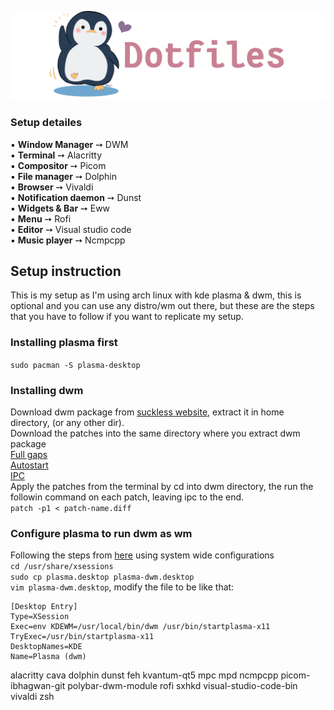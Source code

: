 ![img](https://github.com/Rashad-707/dotfiles/blob/main/img/dotfiles.png)
### Setup detailes  
▪ **Window Manager** ➙ DWM  
▪ **Terminal** ➙ Alacritty  
▪ **Compositor** ➙ Picom  
▪ **File manager** ➙ Dolphin  
▪ **Browser** ➙ Vivaldi  
▪ **Notification daemon** ➙ Dunst  
▪ **Widgets & Bar** ➙ Eww  
▪ **Menu** ➙ Rofi  
▪ **Editor** ➙ Visual studio code  
▪ **Music player** ➙ Ncmpcpp  

## Setup instruction
This is my setup as I'm using arch linux with kde plasma & dwm, this is optional and you can use any distro/wm out there, but these are the steps that you have to follow if you want to replicate my setup.

### Installing plasma first  
`sudo pacman -S plasma-desktop`  
  
### Installing dwm 
Download dwm package from [suckless website](https://dwm.suckless.org), extract it in home directory, (or any other dir).  
Download the patches into the same directory where you extract dwm package  
[Full gaps](https://dwm.suckless.org/patches/fullgaps/)    
[Autostart](https://dwm.suckless.org/patches/autostart/)    
[IPC](https://dwm.suckless.org/patches/ipc/)    
Apply the patches from the terminal by cd into dwm directory, the run the followin command on each patch, leaving ipc to the end.  
`patch -p1 < patch-name.diff`  
  
### Configure plasma to run dwm as wm  
Following the steps from [here](https://userbase.kde.org/Tutorials/Using_Other_Window_Managers_with_Plasma) using system wide configurations  
`cd /usr/share/xsessions`  
`sudo cp plasma.desktop plasma-dwm.desktop`  
`vim plasma-dwm.desktop`, modify the file to be like that:  
```
[Desktop Entry]
Type=XSession
Exec=env KDEWM=/usr/local/bin/dwm /usr/bin/startplasma-x11
TryExec=/usr/bin/startplasma-x11
DesktopNames=KDE
Name=Plasma (dwm)
```  



alacritty
cava
dolphin
dunst
feh
kvantum-qt5
mpc
mpd
ncmpcpp
picom-ibhagwan-git
polybar-dwm-module
rofi
sxhkd
visual-studio-code-bin
vivaldi
zsh



